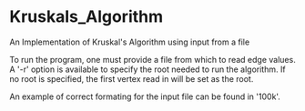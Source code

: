 # Kruskals_Algorithm
An Implementation of Kruskal's Algorithm using input from a file

To run the program, one must provide a file from which to read edge values.
A '-r' option is available to specify the root needed to run the algorithm.
If no root is specified, the first vertex read in will be set as the root.

An example of correct formating for the input file can be found in '100k'.
